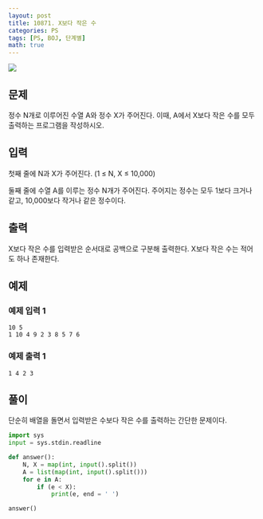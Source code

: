 ```yaml
---
layout: post
title: 10871. X보다 작은 수
categories: PS
tags: [PS, BOJ, 단계별]
math: true
---
```


<img src="https://onlinejudgeimages.s3-ap-northeast-1.amazonaws.com/images/boj-og.png" />

## 문제

정수 N개로 이루어진 수열 A와 정수 X가 주어진다. 이때, A에서 X보다 작은 수를 모두 출력하는 프로그램을 작성하시오.

## 입력

첫째 줄에 N과 X가 주어진다. (1 ≤ N, X ≤ 10,000)

둘째 줄에 수열 A를 이루는 정수 N개가 주어진다. 주어지는 정수는 모두 1보다 크거나 같고, 10,000보다 작거나 같은 정수이다.

## 출력

X보다 작은 수를 입력받은 순서대로 공백으로 구분해 출력한다. X보다 작은 수는 적어도 하나 존재한다.

## 예제

### 예제 입력 1

```
10 5
1 10 4 9 2 3 8 5 7 6
```

### 예제 출력 1

```
1 4 2 3
```

## 풀이

단순히 배열을 돌면서 입력받은 수보다 작은 수를 출력하는 간단한 문제이다.

```python
import sys
input = sys.stdin.readline

def answer():
    N, X = map(int, input().split())
    A = list(map(int, input().split()))
    for e in A:
        if (e < X):
            print(e, end = ' ')

answer()

```
